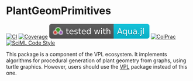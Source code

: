 # PlantGeomPrimitives

[![CI](https://github.com/VirtualPlantLab/PlantGeomPrimitives.jl/actions/workflows/main.yml/badge.svg)](https://github.com/VirtualPlantLab/PlantGeomPrimitives.jl/actions/workflows/main.yml)
[![Coverage](https://codecov.io/gh/VirtualPlantLab/PlantGeomPrimitives.jl/branch/master/graph/badge.svg?token=LCZHPERHUN)](https://codecov.io/gh/VirtualPlantLab/PlantGeomPrimitives.jl)
[![Aqua QA](https://raw.githubusercontent.com/JuliaTesting/Aqua.jl/master/badge.svg)](https://github.com/JuliaTesting/Aqua.jl)
[![ColPrac](https://img.shields.io/badge/ColPrac-Contributor's%20Guide-blueviolet)](https://github.com/SciML/ColPrac)
[![SciML Code Style](https://img.shields.io/static/v1?label=code%20style&message=SciML&color=9558b2&labelColor=389826)](https://github.com/SciML/SciMLStyle)

This package is a component of the VPL ecosystem. It implements algorithms for procedural
generation of plant geometry from graphs, using turtle graphics. However, users should
use the [VPL](https://github.com/VirtualPlantLab/VPL) package instead of this one.
